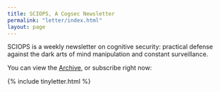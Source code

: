 ```yaml
---
title: SCIOPS, A Cogsec Newsletter
permalink: "letter/index.html"
layout: page
---
```




  SCIOPS is a weekly newsletter on cognitive security: practical defense against the dark arts of mind manipulation and constant surveillance.

  You can view the [Archive](http://tinyletter.com/sciops/archive), or subscribe right now:

  {% include tinyletter.html %}
